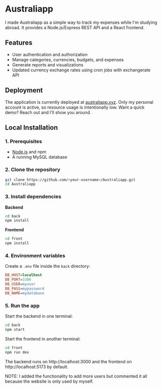 # Australiapp

I made Australiapp as a simple way to track my expenses while I'm studying abroad.
It provides a Node.js/Express REST API and a React frontend.

## Features
- User authentication and authorization
- Manage categories, currencies, budgets, and expenses
- Generate reports and visualizations
- Updated currency exchange rates using cron jobs with exchangerate API

## Deployment

The application is currently deployed at [australiapp.xyz](https://australiapp.xyz). Only my personal account is active, so resource usage is intentionally low. Want a quick demo? Reach out and I’ll show you around.

## Local Installation

### 1. Prerequisites
- [Node.js](https://nodejs.org/) and npm
- A running MySQL database

### 2. Clone the repository
```bash
git clone https://github.com/<your-username>/Australiapp.git
cd Australiapp
```

### 3. Install dependencies
**Backend**
```bash
cd back
npm install
```

**Frontend**
```bash
cd front
npm install
```

### 4. Environment variables
Create a `.env` file inside the `back` directory:
```ini
DB_HOST=localhost
DB_PORT=3306
DB_USER=myuser
DB_PASS=mypassword
DB_NAME=mydatabase
```

### 5. Run the app
Start the backend in one terminal:
```bash
cd back
npm start
```

Start the frontend in another terminal:
```bash
cd front
npm run dev
```

The backend runs on http://localhost:3000 and the frontend on http://localhost:5173 by default.


NOTE: I added the functionality to add more users but commented it all because the website is only used by myself.